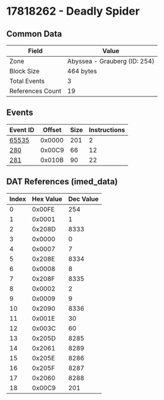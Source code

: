 # 17818262 - Deadly Spider

## Common Data

| Field            | Value                        |
|------------------|------------------------------|
| Zone             | Abyssea - Grauberg (ID: 254) |
| Block Size       | 464 bytes                    |
| Total Events     | 3                            |
| References Count | 19                           |

## Events

| Event ID            | Offset   |   Size |   Instructions |
|---------------------|----------|--------|----------------|
| [65535](./65535.md) | 0x0000   |    201 |              2 |
| [280](./280.md)     | 0x00C9   |     66 |             12 |
| [281](./281.md)     | 0x010B   |     90 |             22 |

## DAT References (imed_data)

|   Index | Hex Value   |   Dec Value |
|---------|-------------|-------------|
|       0 | 0x00FE      |         254 |
|       1 | 0x0001      |           1 |
|       2 | 0x208D      |        8333 |
|       3 | 0x0000      |           0 |
|       4 | 0x0007      |           7 |
|       5 | 0x208E      |        8334 |
|       6 | 0x0008      |           8 |
|       7 | 0x208F      |        8335 |
|       8 | 0x0002      |           2 |
|       9 | 0x0009      |           9 |
|      10 | 0x2090      |        8336 |
|      11 | 0x001E      |          30 |
|      12 | 0x003C      |          60 |
|      13 | 0x205D      |        8285 |
|      14 | 0x2061      |        8289 |
|      15 | 0x205E      |        8286 |
|      16 | 0x205F      |        8287 |
|      17 | 0x2060      |        8288 |
|      18 | 0x00C9      |         201 |
